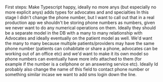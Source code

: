First steps:
Make Typescript happy, ideally no more anys (but especially no more explicit anys)
adds types for advocates and and specialties
In this stage I didn't change the phone number, but I want to call out that in a real production app we shouldn't be storing phone numbers as numbers, given we never want to do any numerical operations on them. Ideally they should be a separate model in the DB with a many to many relationship with Advocates and ideally eventually on the patient model as well. We'd want the many to many because multiple patients/providers may have the same phone number (patients can cohabitate or share a phone, advocates can be working out of an office etc) and we'd want to make it its own model so phone numbers can eventually have more info attached to them (for example if the number is a cellphone or an answering service etc). Ideally Id probably also change the name of this field to contact phone number or something similar incase we want to add sms login down the line.

